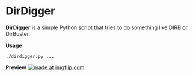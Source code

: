 # DirDigger

**DirDigger** is a simple Python script that tries to do something like DIRB or DirBuster.

**Usage**
```
./dirdigger.py ...
```

**Preview**
<a href="https://imgflip.com/gif/dirdigger"><img src="https://i.imgflip.com/dirdigger.gif" title="made at imgflip.com"/></a>
